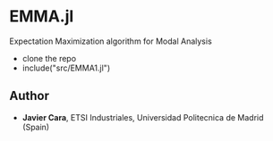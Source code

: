 # EMMA.jl

Expectation Maximization algorithm for Modal Analysis

* clone the repo
* include("src/EMMA1.jl")

## Author

* **Javier Cara**, ETSI Industriales, Universidad Politecnica de Madrid (Spain)
